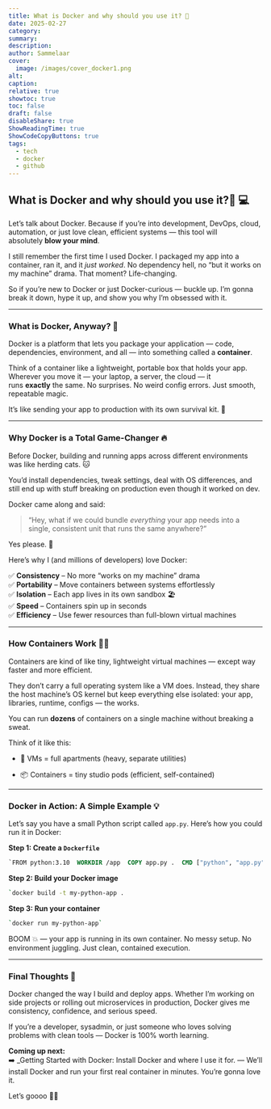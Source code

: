 ```yaml
---
title: What is Docker and why should you use it? 🐳
date: 2025-02-27
category: 
summary: 
description: 
author: Sammelaar
cover:
  image: /images/cover_docker1.png
alt: 
caption: 
relative: true
showtoc: true
toc: false
draft: false
disableShare: true
ShowReadingTime: true
ShowCodeCopyButtons: true
tags:
  - tech
  - docker
  - github
---
```

## What is Docker and why should you use it?🐳 💻
Let’s talk about Docker. Because if you’re into development, DevOps, cloud, automation, or just love clean, efficient systems — this tool will absolutely **blow your mind**.

I still remember the first time I used Docker. I packaged my app into a container, ran it, and it _just worked_. No dependency hell, no “but it works on my machine” drama. That moment? Life-changing.

So if you’re new to Docker or just Docker-curious — buckle up. I’m gonna break it down, hype it up, and show you why I’m obsessed with it.

---
### What is Docker, Anyway? 🤔
Docker is a platform that lets you package your application — code, dependencies, environment, and all — into something called a **container**.

Think of a container like a lightweight, portable box that holds your app. Wherever you move it — your laptop, a server, the cloud — it runs **exactly** the same. No surprises. No weird config errors. Just smooth, repeatable magic.

It’s like sending your app to production with its own survival kit. 🧳

---
### Why Docker is a Total Game-Changer 🔥
Before Docker, building and running apps across different environments was like herding cats. 🐱

You’d install dependencies, tweak settings, deal with OS differences, and still end up with stuff breaking on production even though it worked on dev.

Docker came along and said:

> “Hey, what if we could bundle _everything_ your app needs into a single, consistent unit that runs the same anywhere?”

Yes please. 🙌

Here’s why I (and millions of developers) love Docker:

✅ **Consistency** – No more “works on my machine” drama  
✅ **Portability** – Move containers between systems effortlessly  
✅ **Isolation** – Each app lives in its own sandbox 🏖️  
✅ **Speed** – Containers spin up in seconds  
✅ **Efficiency** – Use fewer resources than full-blown virtual machines

---
### How Containers Work 🧱✨
Containers are kind of like tiny, lightweight virtual machines — except way faster and more efficient.

They don’t carry a full operating system like a VM does. Instead, they share the host machine’s OS kernel but keep everything else isolated: your app, libraries, runtime, configs — the works.

You can run **dozens** of containers on a single machine without breaking a sweat.

Think of it like this:
- 💾 VMs = full apartments (heavy, separate utilities)
    
- 📦 Containers = tiny studio pods (efficient, self-contained)
    
---
### Docker in Action: A Simple Example 💡
Let’s say you have a small Python script called `app.py`. Here’s how you could run it in Docker:

**Step 1: Create a `Dockerfile`**

```Dockerfile
`FROM python:3.10  WORKDIR /app  COPY app.py .  CMD ["python", "app.py"]`
```

**Step 2: Build your Docker image**

```bash
`docker build -t my-python-app .
```

**Step 3: Run your container**

```bash
`docker run my-python-app`
```

BOOM 💥 — your app is running in its own container. No messy setup. No environment juggling. Just clean, contained execution.

---
### Final Thoughts 💭 
Docker changed the way I build and deploy apps. Whether I’m working on side projects or rolling out microservices in production, Docker gives me consistency, confidence, and serious speed.

If you’re a developer, sysadmin, or just someone who loves solving problems with clean tools — Docker is 100% worth learning.

**Coming up next:**  
➡️ _Getting Started with Docker: Install Docker and where I use it for. — We’ll install Docker and run your first real container in minutes. You’re gonna love it.

Let’s goooo 🚀🐳